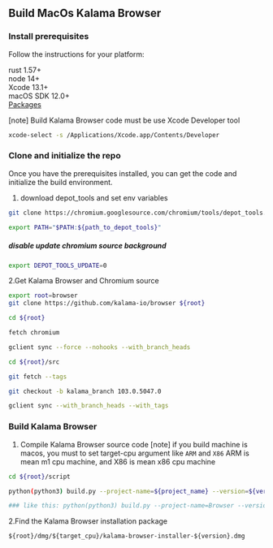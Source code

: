 ## Build MacOs Kalama Browser

### Install prerequisites

Follow the instructions for your platform:

rust 1.57+  
node 14+  
Xcode 13.1+  
macOS SDK 12.0+  
[Packages](http://s.sudre.free.fr/Software/Packages/about.html)

[note]
Build Kalama Browser code must be use Xcode Developer tool

```bash
xcode-select -s /Applications/Xcode.app/Contents/Developer
```

### Clone and initialize the repo

Once you have the prerequisites installed, you can get the code and initialize the build environment.

1. download depot_tools and set env variables

```bash
git clone https://chromium.googlesource.com/chromium/tools/depot_tools.git

export PATH="$PATH:${path_to_depot_tools}"
```

##### disable update chromium source background

```bash
export DEPOT_TOOLS_UPDATE=0
```

2.Get Kalama Browser and Chromium source

```bash
export root=browser
git clone https://github.com/kalama-io/browser ${root}

cd ${root}

fetch chromium

gclient sync --force --nohooks --with_branch_heads

cd ${root}/src

git fetch --tags

git checkout -b kalama_branch 103.0.5047.0

gclient sync --with_branch_heads --with_tags
```

### Build Kalama Browser

1. Compile Kalama Browser source code
   [note] if you build machine is macos, you must to set target-cpu argument like `ARM` and `X86`
   ARM is mean m1 cpu machine, and X86 is mean x86 cpu machine

```bash
cd ${root}/script

python(python3) build.py --project-name=${project_name} --version=${version} --target-cpu=${target_cpu} --channel=${channel}

### like this: python(python3) build.py --project-name=Browser --version=1 --target-cpu=ARM --channel=beta
```

2.Find the Kalama Browser installation package

`${root}/dmg/${target_cpu}/kalama-browser-installer-${version}.dmg`
